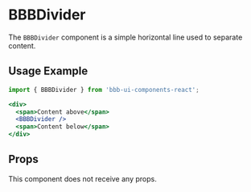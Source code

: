 # BBBDivider

The `BBBDivider` component is a simple horizontal line used to separate content.

## Usage Example

```jsx
import { BBBDivider } from 'bbb-ui-components-react';

<div>
  <span>Content above</span>
  <BBBDivider />
  <span>Content below</span>
</div>
```

## Props

This component does not receive any props.
